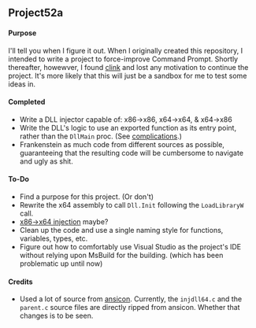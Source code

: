 ## Project52a

#### Purpose
I'll tell you when I figure it out. When I originally created this repository, I intended to write a project to force-improve Command Prompt. Shortly thereafter, howewver, I found [clink](http://code.google.com/p/clink/) and lost any motivation to continue the project. It's more likely that this will just be a sandbox for me to test some ideas in.

#### Completed

* Write a DLL injector capable of: x86->x86, x64->x64, & x64->x86
* Write the DLL's logic to use an exported function as its entry point, rather than the `DllMain` proc. (See [complications](http://blogs.msdn.com/b/oldnewthing/archive/2004/01/27/63401.aspx).)
* Frankenstein as much code from different sources as possible, guaranteeing that the resulting code will be cumbersome to navigate and ugly as shit.

#### To-Do

* Find a purpose for this project. (Or don't)
* Rewrite the x64 assembly to call `Dll.Init` following the `LoadLibraryW` call.
* [x86->x64 injection](http://code.google.com/p/rewolf-wow64ext) maybe?
* Clean up the code and use a single naming style for functions, variables, types, etc.
* Figure out how to comfortably use Visual Studio as the project's IDE without relying upon MsBuild for the building. (which has been problematic up until now)

#### Credits

* Used a lot of source from [ansicon](https://github.com/adoxa/ansicon). Currently, the `injdll64.c` and the `parent.c` source files are directly ripped from ansicon. Whether that changes is to be seen.
